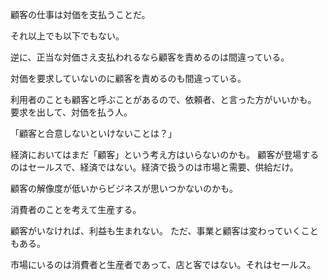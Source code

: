 顧客の仕事は対価を支払うことだ。

それ以上でも以下でもない。

逆に、正当な対価さえ支払われるなら顧客を責めるのは間違っている。

対価を要求していないのに顧客を責めるのも間違っている。

利用者のことも顧客と呼ぶことがあるので、依頼者、と言った方がいいかも。
要求を出して、対価を払う人。

「顧客と合意しないといけないことは？」

経済においてはまだ「顧客」という考え方はいらないのかも。
顧客が登場するのはセールスで、経済ではない。経済で扱うのは市場と需要、供給だけ。

顧客の解像度が低いからビジネスが思いつかないのかも。

消費者のことを考えて生産する。

顧客がいなければ、利益も生まれない。
ただ、事業と顧客は変わっていくこともある。

市場にいるのは消費者と生産者であって、店と客ではない。それはセールス。
